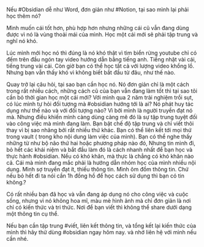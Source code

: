 



Nếu #Obsidian dễ như Word, đơn giản như #Notion, tại sao mình lại phải học thêm nó?

Mình muốn cái tốt hơn, phù hợp hơn nhưng những cái cũ vẫn đang dùng được vì nó là vùng thoải mái của mình. Học một cái mới sẽ phải tập trung và nghĩ nó khó.

Lúc mình mới học nó thì đúng là nó khó thật vì tìm biển rừng youtube chỉ có đếm trên đầu ngón tay video hướng dẫn bằng tiếng anh. Tiếng nhật vài cái, tiếng trung vài cái.
Còn giờ bạn có thể học tất cả với lượng video khổng lồ. Nhưng bạn vẫn thấy khó vì không biết bắt đầu từ đâu, như thế nào. 

Quay trở lại câu hỏi, tại sao bạn cần học nó. Nó đơn giản chỉ là một cách trong rất nhiều cách, những cách cũ của bạn vẫn đang làm tốt thì tại sao tôi cần bỏ thời gian học một cái mới? 
Với mình qua 2 năm trải nghiệm trồi sụt, có lúc mình tự hỏi đối tượng mà #obsidian hướng tới là ai? Nó phát huy tác dụng như thế nào và với đối tượng nào? Vì bởi mình là người truyền đạt nó mà.
Nhưng điều khiến mình càng dùng càng mê đó là sự tập trung tuyệt đối vào công việc mà mình đang làm. Bạn bật chế độ tập trung và chỉ viết thôi thay vì bị sao nhãng bởi rất nhiều thứ khác.
Bạn có thể liên kết tới mọi thứ trong vault ( trong kho nội dung làm việc của mình). Bạn có thể nghe thấy những từ như bộ não thứ hai hoặc phương pháp nào đó, Nhưng tin mình đi, bỏ hết các khái niệm và bắt đầu làm đó là cách nhanh nhất để bạn học và thực hành #obsidian.
Nếu có khó khăn, mà thực là chẳng có khó khăn nào cả. Cái mà mình đang mắc phải là hướng dẫn nhóm học của mình nhiều nội dung. Mình sợ truyền đạt ít, thiếu thông tin. Mình ôm đồm thông tin. Chứ nếu bỏ hết đi ta nói cần 1h đồng hồ để học cách sử dụng thì bạn có tin không.? 

Có rất nhiều bạn đã học và vẫn đang áp dụng nó cho công việc và cuộc sống, nhưng vì nó không hoa mĩ, màu mè hình ảnh mà chỉ đơn giản là nơi chỉ có kiến thức và tri thức. Nơi để bạn viết thì không thể share dưới dạng một thông tin cụ thể.

Nếu bạn cần tập trung #viết, liên kết thông tin, và tổng kết lại kiến thức của mình thì hãy thử dùng #obsidian ngay hôm nay. và nhớ liên hệ với mình nếu cần nhé.
